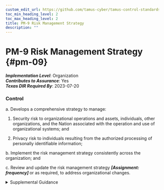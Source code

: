 ```yaml
---
custom_edit_url: https://github.com/tamus-cyber/tamus-control-standards/tree/main/content/tamus.edu/TAMUS_profile.xml
toc_min_heading_level: 2
toc_max_heading_level: 2
title: PM-9 Risk Management Strategy
description: ""
---
```


# PM-9 Risk Management Strategy {#pm-09}

_**Implementation Level**_: Organization\
_**Contributes to Assurance**_: Yes\
_**Texas DIR Required By**_: 2023-07-20

### Control

a. Develops a comprehensive strategy to manage:

1. Security risk to organizational operations and assets, individuals, other organizations, and the Nation associated with the operation and use of organizational systems; and

2. Privacy risk to individuals resulting from the authorized processing of personally identifiable information;

b. Implement the risk management strategy consistently across the organization; and

c. Review and update the risk management strategy <strong title="pm-09_odp"> <em>[Assignment: frequency]</em> </strong> or as required, to address organizational changes.

<details>
  <summary>Supplemental Guidance</summary>

An organization-wide risk management strategy includes an expression of the security and privacy risk tolerance for the organization, security and privacy risk mitigation strategies, acceptable risk assessment methodologies, a process for evaluating security and privacy risk across the organization with respect to the organization’s risk tolerance, and approaches for monitoring risk over time. The senior accountable official for risk management (agency head or designated official) aligns information security management processes with strategic, operational, and budgetary planning processes. The risk executive function, led by the senior accountable official for risk management, can facilitate consistent application of the risk management strategy organization-wide. The risk management strategy can be informed by security and privacy risk-related inputs from other sources, both internal and external to the organization, to ensure that the strategy is broad-based and comprehensive. The supply chain risk management strategy described in <a xmlns="http://csrc.nist.gov/ns/oscal/1.0" href="#pm-30">PM-30</a> can also provide useful inputs to the organization-wide risk management strategy.

</details>

